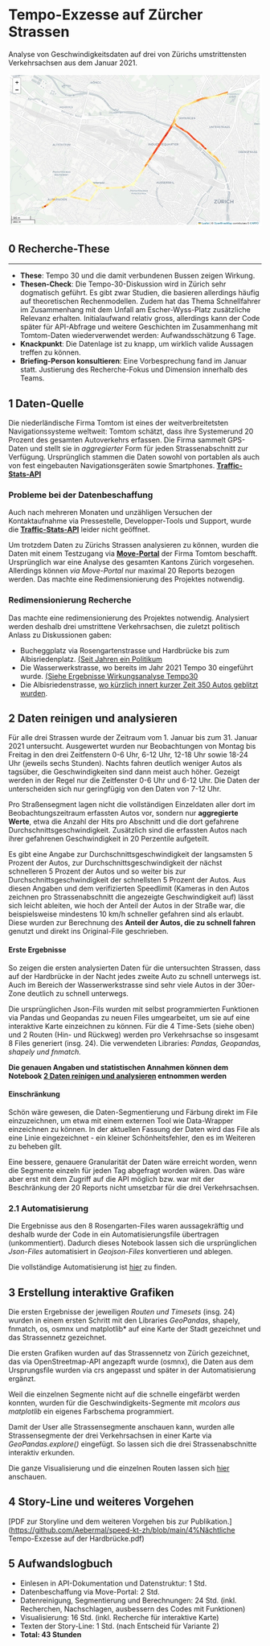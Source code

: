 # Tempo-Exzesse auf Zürcher Strassen

Analyse von Geschwindigkeitsdaten auf drei von Zürichs umstrittensten Verkehrsachsen aus dem Januar 2021.  

![Tempo-Ueberschreitungen-ZH](Graph_all.jpg)


## 0 Recherche-These
------------------------------------------------------------------------------------------------------------------------

- **These**: Tempo 30 und die damit verbundenen Bussen zeigen Wirkung.
- **Thesen-Check**: Die Tempo-30-Diskussion wird in Zürich sehr dogmatisch geführt. Es gibt zwar Studien, die basieren allerdings häufig auf theoretischen Rechenmodellen. Zudem hat das Thema Schnellfahrer im Zusammenhang mit dem Unfall am Escher-Wyss-Platz zusätzliche Relevanz erhalten. Initialaufwand relativ gross, allerdings kann der Code später für API-Abfrage und weitere Geschichten im Zusammenhang mit Tomtom-Daten wiederverwendet werden: Aufwandsschätzung 6 Tage. 
- **Knackpunkt**: Die Datenlage ist zu knapp, um wirklich valide Aussagen treffen zu können. 
- **Briefing-Person konsultieren**: Eine Vorbesprechung fand im Januar statt. Justierung des Recherche-Fokus und Dimension innerhalb des Teams. 

## 1 Daten-Quelle

Die niederländische Firma Tomtom ist eines der weitverbreitetsten Navigationssysteme weltweit: Tomtom schätzt, dass ihre Systemerund 20 Prozent des gesamten Autoverkehrs erfassen. Die Firma sammelt GPS-Daten und stellt sie in *aggregierter* Form für jeden Strassenabschnitt zur Verfügung. Ursprünglich stammen die Daten sowohl von portablen als auch von fest eingebauten Navigationsgeräten sowie Smartphones. **[Traffic-Stats-API](https://developer.tomtom.com/traffic-stats/documentation/api/introduction)**

### Probleme bei der Datenbeschaffung

Auch nach mehreren Monaten und unzähligen Versuchen der Kontaktaufnahme via Pressestelle, Developper-Tools und Support, wurde die **[Traffic-Stats-API](https://developer.tomtom.com/traffic-stats/documentation/api/introduction)** leider nicht geöffnet. 

Um trotzdem Daten zu Zürichs Strassen analysieren zu können, wurden die Daten mit einem Testzugang via **[Move-Portal](https://move.tomtom.com/register)** der Firma Tomtom beschafft. Ursprünglich war eine Analyse des gesamten Kantons Zürich vorgesehen. Allerdings können *via Move-Portal* nur maximal 20 Reports bezogen werden. Das machte eine Redimensionierung des Projektes notwendig. 

### Redimensionierung Recherche

Das machte eine redimensionierung des Projektes notwendig. Analysiert werden deshalb drei umstrittene Verkehrsachsen, die zuletzt politisch Anlass zu Diskussionen gaben: 

- Bucheggplatz via Rosengartenstrasse und Hardbrücke bis zum Albisriedenplatz. [(Seit Jahren ein Politikum](https://www.20min.ch/story/laerm-ueber-grenzwert-trotzdem-blockiert-kantonspolizei-tempo-30-442140576340) 
- Die Wasserwerkstrasse, wo bereits im Jahr 2021 Tempo 30 eingeführt wurde. [(Siehe Ergebnisse Wirkungsanalyse Tempo30](https://www.zh.ch/de/news-uebersicht/medienmitteilungen/2020/07/resultate-der-wirkungsanalyse-zu-tempo-30--liegen-vor.html#-782269903) 
- Die Albisriedenstrasse, [wo kürzlich innert kurzer Zeit 350 Autos geblitzt wurden](https://www.tagesanzeiger.ch/radar-blitzte-350-mal-an-einem-tag-949756423047).


## 2 Daten reinigen und analysieren

Für alle drei Strassen wurde der Zeitraum vom 1. Januar bis zum 31. Januar 2021 untersucht. Ausgewertet wurden nur Beobachtungen von Montag bis Freitag in den drei Zeitfenstern 0-6 Uhr, 6-12 Uhr, 12-18 Uhr sowie 18-24 Uhr (jeweils sechs Stunden). Nachts fahren deutlich weniger Autos als tagsüber, die Geschwindigkeiten sind dann meist auch höher. Gezeigt werden in der Regel nur die Zeitfenster 0-6 Uhr und 6-12 Uhr. Die Daten der  unterscheiden sich nur geringfügig von den Daten von 7-12 Uhr.

Pro Straßensegment lagen nicht die vollständigen Einzeldaten aller dort im Beobachtungszeitraum erfassten Autos vor, sondern nur **aggregierte Werte**, etwa die Anzahl der Hits pro Abschnitt und die dort gefahrene Durchschnittsgeschwindigkeit. Zusätzlich sind die erfassten Autos nach ihrer gefahrenen Geschwindigkeit in 20 Perzentile aufgeteilt.  

Es gibt eine Angabe zur Durchschnittsgeschwindigkeit der langsamsten 5 Prozent der Autos, zur Durchschnittsgeschwindigkeit der nächst schnelleren 5 Prozent der Autos und so weiter bis zur Durchschnittsgeschwindigkeit der schnellsten 5 Prozent der Autos. Aus diesen Angaben und dem verifizierten Speedlimit (Kameras in den Autos zeichnen pro Strassenabschnitt die angezeigte Geschwindigkeit auf) lässt sich leicht ableiten, wie hoch der Anteil der Autos in der Straße war, die beispielsweise mindestens 10 km/h schneller gefahren sind als erlaubt. Diese wurden zur Berechnung des **Anteil der Autos, die zu schnell fahren** genutzt und direkt ins Original-File geschrieben.

#### Erste Ergebnisse

So zeigen die ersten analysierten Daten für die untersuchten Strassen, dass auf der Hardbrücke in der Nacht jedes zweite Auto zu schnell unterwegs ist. Auch im Bereich der Wasserwerkstrasse sind sehr viele Autos in der 30er-Zone deutlich zu schnell unterwegs.

Die ursprünglichen Json-Fils wurden mit selbst programmierten Funktionen via Pandas und Geopandas zu neuen Files umgearbeitet, um sie auf eine interaktive Karte einzeichnen zu können. Für die 4 Time-Sets (siehe oben) und 2 Routen (Hin- und Rückweg) werden pro Verkehrsachse so insgesamt 8 Files generiert (insg. 24). Die verwendeten Libraries: *Pandas, Geopandas, shapely und fnmatch.*

**Die genauen Angaben und statistischen Annahmen können dem Notebook [2 Daten reinigen und analysieren](https://github.com/Aebermal/speed-kt-zh/blob/main/2%20Daten%20reinigen%20und%20analysieren.ipynb) entnommen werden**

#### Einschränkung

Schön wäre gewesen, die Daten-Segmentierung und Färbung direkt im File einzuzeichnen, um etwa mit einem externen Tool wie Data-Wrapper einzeichnen zu können. In der aktuellen Fassung der Daten wird das File als eine Linie eingezeichnet - ein kleiner Schönheitsfehler, den es im Weiteren zu beheben gilt. 

Eine bessere, genauere Granularität der Daten wäre erreicht worden, wenn die Segmente einzeln für jeden Tag abgefragt worden wären. Das wäre aber erst mit dem Zugriff auf die API möglich bzw. war mit der Beschränkung der 20 Reports nicht umsetzbar für die drei Verkehrsachsen.

### 2.1 Automatisierung

Die Ergebnisse aus den 8 Rosengarten-Files waren aussagekräftig und deshalb wurde der Code in ein Automatisierungsfile übertragen (unkommentiert). Dadurch dieses Notebook lassen sich die ursprünglichen *Json-Files* automatisiert in *Geojson-Files* konvertieren und ablegen. 

Die vollständige Automatisierung ist [hier](https://github.com/Aebermal/speed-kt-zh/blob/main/2.1_Automatisierung.ipynb) zu finden.


## 3 Erstellung interaktive Grafiken

Die ersten Ergebnisse der jeweiligen *Routen und Timesets* (insg. 24) wurden in einem ersten Schritt mit den Libraries *GeoPandas*, shapely, fnmatch, os, osmnx und matplotlib* auf eine Karte der Stadt gezeichnet und das Strassennetz gezeichnet. 

Die ersten Grafiken wurden auf das Strassennetz von Zürich gezeichnet, das via OpenStreetmap-API angezapft wurde (osmnx), die Daten aus dem Ursprungsfile wurden via crs angepasst und später in der Automatisierung ergänzt. 

Weil die einzelnen Segmente nicht auf die schnelle eingefärbt werden konnten, wurden für die Geschwindigkeits-Segmente mit *mcolors aus matplotlib* ein eigenes Farbschema programmiert. 

Damit der User alle Strassensegmente anschauen kann, wurden alle Strassensegmente der drei Verkehrsachsen in einer Karte via *GeoPandas.explore()* eingefügt. So lassen sich die drei Strassenabschnitte interaktiv erkunden. 

Die ganze Visualisierung und die einzelnen Routen lassen sich [hier](https://github.com/Aebermal/speed-kt-zh/blob/main/3%20Daten%20visualisieren.ipynb) anschauen.


## 4 Story-Line und weiteres Vorgehen

[PDF zur Storyline und dem weiteren Vorgehen bis zur Publikation.](https://github.com/Aebermal/speed-kt-zh/blob/main/4%Nächtliche Tempo-Exzesse auf der Hardbrücke.pdf)

## 5 Aufwandslogbuch 

- Einlesen in API-Dokumentation und Datenstruktur: 1 Std. 
- Datenbeschaffung via Move-Portal: 2 Std. 
- Datenreinigung, Segmentierung und Berechnungen: 24 Std. (inkl. Recherchen, Nachschlagen, ausbessern des Codes mit Funktionen)
- Visualisierung: 16 Std. (inkl. Recherche für interaktive Karte) 
- Texten der Story-Line: 1 Std. (nach Entscheid für Variante 2)
- **Total: 43 Stunden**





